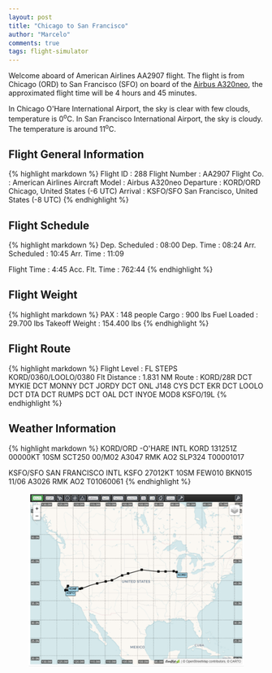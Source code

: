 ```yaml
---
layout: post
title: "Chicago to San Francisco"
author: "Marcelo"
comments: true
tags: flight-simulator
---
```

Welcome aboard of American Airlines AA2907 flight. The flight is from Chicago (ORD) to San Francisco (SFO) on board of the <a href="https://imgproc.airliners.net/photos/airliners/9/9/6/6284699.jpg?v=v48d7f67cc91" target="_blank">Airbus A320neo</a>, the approximated flight time will be 4 hours and 45 minutes.

In Chicago O'Hare International Airport, the sky is clear with few clouds, temperature is 0<sup>o</sup>C. In San Francisco International Airport, the sky is cloudy. The temperature is around 11<sup>o</sup>C.

## Flight General Information
{% highlight markdown %}
Flight ID      : 288
Flight Number  : AA2907
Flight Co.     : American Airlines
Aircraft Model : Airbus A320neo
Departure      : KORD/ORD Chicago, United States (-6 UTC)
Arrival        : KSFO/SFO San Francisco, United States (-8 UTC)
{% endhighlight %}

## Flight Schedule
{% highlight markdown %}
Dep. Scheduled : 08:00      Dep. Time : 08:24
Arr. Scheduled : 10:45      Arr. Time : 11:09

Flight Time    :   4:45
Acc. Flt. Time : 762:44
{% endhighlight %}

## Flight Weight
{% highlight markdown %}
PAX            :     148 people
Cargo          :     900 lbs
Fuel Loaded    :  29.700 lbs
Takeoff Weight : 154.400 lbs
{% endhighlight %}

## Flight Route
{% highlight markdown %}
Flight Level   : FL STEPS KORD/0360/LOOLO/0380
Flt Distance   : 1.831 NM
Route          : KORD/28R DCT MYKIE DCT MONNY DCT JORDY DCT ONL J148 CYS DCT EKR DCT
                 LOOLO DCT DTA DCT RUMPS DCT OAL DCT INYOE MOD8 KSFO/19L
{% endhighlight %}

## Weather Information
{% highlight markdown %}
KORD/ORD -O'HARE INTL
   KORD 131251Z 00000KT 10SM SCT250 00/M02 A3047 RMK AO2 SLP324 T00001017

KSFO/SFO SAN FRANCISCO INTL
   KSFO 27012KT 10SM FEW010 BKN015 11/06 A3026 RMK AO2 T01060061
{% endhighlight %}

<figure align="center">
   <img src="/assets/288.PNG">
</figure>
